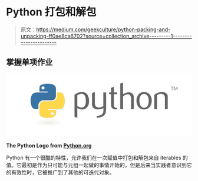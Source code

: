 # Python 打包和解包

> 原文：<https://medium.com/geekculture/python-packing-and-unpacking-ff0ae8ca6702?source=collection_archive---------1----------------------->

## 掌握单项作业

![](img/abd0e3f3b246a7725769a99b5e35d637.png)

**The Python Logo from** [**Python.org**](https://www.python.org/community/logos/)

Python 有一个很酷的特性，允许我们在一次赋值中打包和解包来自 iterables 的值。它最初是作为只可能与元组一起做的事情开始的，但是后来当实践者意识到它的有效性时，它被推广到了其他的可迭代对象。